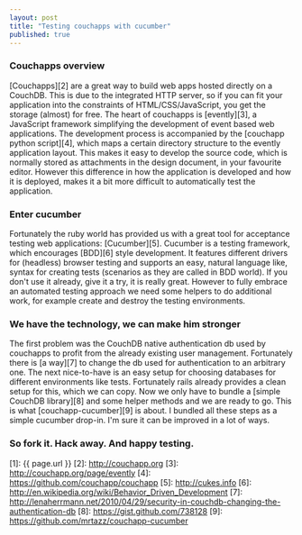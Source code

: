 ```yaml
---
layout: post
title: "Testing couchapps with cucumber"
published: true
---
```


### Couchapps overview
[Couchapps][2] are a great way to build web apps hosted directly on a
CouchDB. This is due to the integrated HTTP server, so if you can
fit your application into the constraints of HTML/CSS/JavaScript, you
get the storage (almost) for free. The heart of couchapps is [evently][3],
a JavaScript framework simplifying the development of event based web
applications. The development process is accompanied by the
[couchapp python script][4], which maps a certain directory structure
to the evently application layout. This makes it easy to develop the source
code, which is normally stored as attachments in the design document, in your
favourite editor.  However this difference in how the application is developed
and how it is deployed, makes it a bit more difficult to automatically test the
application.

### Enter cucumber
Fortunately the ruby world has provided us with a great tool for
acceptance testing web applications: [Cucumber][5]. Cucumber is a
testing framework, which encourages [BDD][6] style development. It
features different drivers for (headless) browser testing and supports
an easy, natural language like, syntax for creating tests (scenarios as they
are called in BDD world). If you don't use it already, give it a try, it is
really great. However to fully embrace an automated testing approach we need
some helpers to do additional work, for example create and destroy the
testing environments.

### We have the technology, we can make him stronger
The first problem was the CouchDB native authentication db used by couchapps to
profit from the already existing user management. Fortunately there is [a
way][7] to change the db used for authentication to an arbitrary one. The next
nice-to-have is an easy setup for choosing databases for different environments
like tests. Fortunately rails already provides a clean setup for this, which we
can copy. Now we only have to bundle a [simple CouchDB library][8] and some
helper methods and we are ready to go.  This is what [couchapp-cucumber][9] is
about. I bundled all these steps as a simple cucumber drop-in. I'm sure it can
be improved in a lot of ways.

### So fork it. Hack away. And happy testing.


[1]: {{ page.url }}
[2]: http://couchapp.org
[3]: http://couchapp.org/page/evently
[4]: https://github.com/couchapp/couchapp
[5]: http://cukes.info
[6]: http://en.wikipedia.org/wiki/Behavior_Driven_Development
[7]: http://lenaherrmann.net/2010/04/29/security-in-couchdb-changing-the-authentication-db
[8]: https://gist.github.com/738128
[9]: https://github.com/mrtazz/couchapp-cucumber
